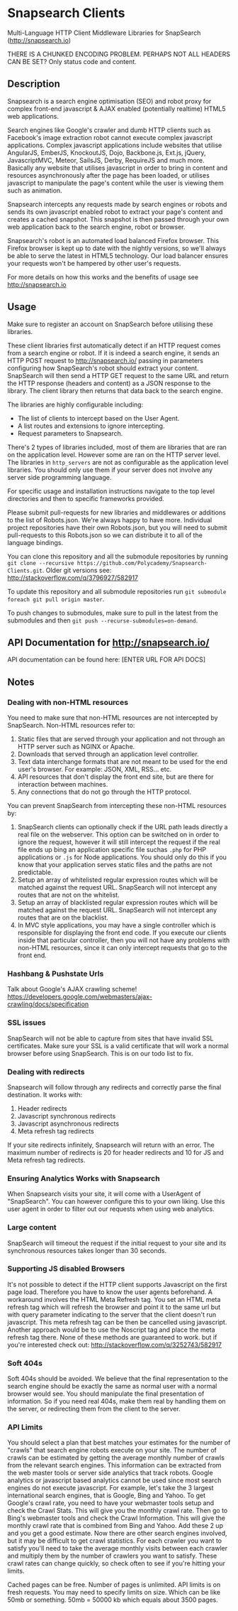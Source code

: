 Snapsearch Clients
==================

Multi-Language HTTP Client Middleware Libraries for SnapSearch (http://snapsearch.io)

THERE IS A CHUNKED ENCODING PROBLEM. PERHAPS NOT ALL HEADERS CAN BE SET?
Only status code and content.

Description
-----------

Snapsearch is a search engine optimisation (SEO) and robot proxy for complex front-end javascript & AJAX enabled (potentially realtime) HTML5 web applications.

Search engines like Google's crawler and dumb HTTP clients such as Facebook's image extraction robot cannot execute complex javascript applications. Complex javascript applications include websites that utilise AngularJS, EmberJS, KnockoutJS, Dojo, Backbone.js, Ext.js, jQuery, JavascriptMVC, Meteor, SailsJS, Derby, RequireJS and much more. Basically any website that utilises javascript in order to bring in content and resources asynchronously after the page has been loaded, or utilises javascript to manipulate the page's content while the user is viewing them such as animation.

Snapsearch intercepts any requests made by search engines or robots and sends its own javascript enabled robot to extract your page's content and creates a cached snapshot. This snapshot is then passed through your own web application back to the search engine, robot or browser.

Snapsearch's robot is an automated load balanced Firefox browser. This Firefox browser is kept up to date with the nightly versions, so we'll always be able to serve the latest in HTML5 technology. Our load balancer ensures your requests won't be hampered by other user's requests.

For more details on how this works and the benefits of usage see http://snapsearch.io

Usage
-----

Make sure to register an account on SnapSearch before utilising these libraries.

These client libraries first automatically detect if an HTTP request comes from a search engine or robot. If it is indeed a search engine, it sends an HTTP POST request to http://snapsearch.io/ passing in parameters configuring how SnapSearch's robot should extract your content. SnapSearch will then send a HTTP GET request to the same URL and return the HTTP response (headers and content) as a JSON response to the library. The client library then returns that data back to the search engine.

The libraries are highly configurable including: 

- The list of clients to intercept based on the User Agent. 
- A list routes and extensions to ignore intercepting.
- Request parameters to Snapsearch.

There's 2 types of libraries included, most of them are libraries that are ran on the application level. However some are ran on the HTTP server level. The libraries in `http_servers` are not as configurable as the application level libraries. You should only use them if your server does not involve any server side programming language.

For specific usage and installation instructions navigate to the top level directories and then to specific frameworks provided.

Please submit pull-requests for new libraries and middlewares or additions to the list of Robots.json. We're always happy to have more. Individual project repositories have their own Robots.json, but you will need to submit pull-requests to this Robots.json so we can distribute it to all of the language bindings.

You can clone this repository and all the submodule repositories by running `git clone --recursive https://github.com/Polycademy/Snapsearch-Clients.git`. Older git versions see: http://stackoverflow.com/q/3796927/582917

To update this repository and all submodule repositories run `git submodule foreach git pull origin master`.

To push changes to submodules, make sure to pull in the latest from the submodules and then `git push --recurse-submodules=on-demand`.

API Documentation for http://snapsearch.io/
-------------------------------------------

API documentation can be found here: [ENTER URL FOR API DOCS]

Notes
-----

### Dealing with non-HTML resources
You need to make sure that non-HTML resources are not intercepted by SnapSearch. Non-HTML resources refer to:

1. Static files that are served through your application and not through an HTTP server such as NGINX or Apache.
2. Downloads that served through an application level controller.
3. Text data interchange formats that are not meant to be used for the end user's browser. For example: JSON, XML, RSS... etc.
4. API resources that don't display the front end site, but are there for interaction between machines.
5. Any connections that do not go through the HTTP protocol. 

You can prevent SnapSearch from intercepting these non-HTML resources by:

1. SnapSearch clients can optionally check if the URL path leads directly a real file on the webserver. This option can be switched on in order to ignore the request, however it will still intercept the request if the real file ends up bing an application specific file suchas `.php` for PHP applications or `.js` for Node applications. You should only do this if you know that your application serves static files and the paths are not predictable.
2. Setup an array of whitelisted regular expression routes which will be matched against the request URL. SnapSearch will not intercept any routes that are not on the whitelist.
3. Setup an array of blacklisted regular expression routes which will be matched against the request URL. SnapSearch will not intercept any routes that are on the blacklist.
4. In MVC style applications, you may have a single controller which is responsible for displaying the front end code. If you execute our clients inside that particular controller, then you will not have any problems with non-HTML resources, since it can only intercept requests that go to the front end.

### Hashbang & Pushstate Urls
Talk about Google's AJAX crawling scheme! https://developers.google.com/webmasters/ajax-crawling/docs/specification

### SSL issues
SnapSearch will not be able to capture from sites that have invalid SSL certificates. Make sure your SSL is a valid certificate that will work a normal browser before using SnapSearch. This is on our todo list to fix.

### Dealing with redirects
Snapsearch will follow through any redirects and correctly parse the final destination. It works with:
	
1. Header redirects
2. Javascript synchronous redirects
3. Javascript asynchronous redirects
4. Meta refresh tag redirects

If your site redirects infinitely, Snapsearch will return with an error. The maximum number of redirects is 20 for header redirects and 10 for JS and Meta refresh tag redirects.

### Ensuring Analytics Works with Snapsearch
When Snapsearch visits your site, it will come with a UserAgent of "SnapSearch". You can however configure this to your own liking. Use this user agent in order to filter out our requests when using web analytics.

### Large content
SnapSearch will timeout the request if the initial request to your site and its synchronous resources takes longer than 30 seconds.

### Supporting JS disabled Browsers
It's not possible to detect if the HTTP client supports Javascript on the first page load. Therefore you have to know the user agents beforehand. A workaround involves the HTML Meta Refresh tag. You set an HTML meta refresh tag which will refresh the browser and point it to the same url but with query parameter indicating to the server that the client doesn't run javascript. This meta refresh tag can be then be cancelled using javascript. Another approach would be to use the Noscript tag and place the meta refresh tag there. None of these methods are guaranteed to work. but if you're interested check out: http://stackoverflow.com/q/3252743/582917

### Soft 404s
Soft 404s should be avoided. We believe that the final representation to the search engine should be exactly the same as normal user with a normal browser would see. You should manipulate the final presentation of information. So if you need real 404s, make them real by handling them on the server, or redirecting them from the client to the server.

### API Limits
You should select a plan that best matches your estimates for the number of "crawls" that search engine robots execute on your site. The number of crawls can be estimated by getting the average monthly number of crawls from the relevant search engines. This information can be extracted from the web master tools or server side analytics that track robots. Google analytics or javascript based analytics cannot be used since most search engines do not execute javascript. For example, let's take the 3 largest international search engines, that is Google, Bing and Yahoo. To get Google's crawl rate, you need to have your webmaster tools setup and check the Crawl Stats. This will give you the monthly crawl rate. Then go to Bing's webmaster tools and check the Crawl Information. This will give the monthly crawl rate that is combined from Bing and Yahoo. Add these 2 up and you get a good estimate. Now there are other search engines involved, but it may be difficult to get crawl statistics. For each crawler you want to satisfy you'll need to take the average monthly visits between each crawler and multiply them by the number of crawlers you want to satisfy. These crawl rates can change quickly, so check often to see if you're hitting your limits.

Cached pages can be free. Number of pages is unlimited. API limits is on fresh requests. You may need to specify limits on size. Which can be like 50mb or something. 50mb = 50000 kb which equals about 3500 pages.